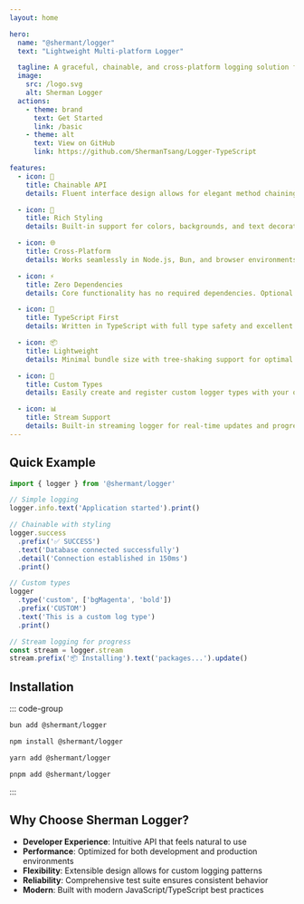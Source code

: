 ```yaml
---
layout: home

hero:
  name: "@shermant/logger"
  text: "Lightweight Multi-platform Logger"

  tagline: A graceful, chainable, and cross-platform logging solution for modern JavaScript applications
  image:
    src: /logo.svg
    alt: Sherman Logger
  actions:
    - theme: brand
      text: Get Started
      link: /basic
    - theme: alt
      text: View on GitHub
      link: https://github.com/ShermanTsang/Logger-TypeScript

features:
  - icon: 🔗
    title: Chainable API
    details: Fluent interface design allows for elegant method chaining to build complex log messages with ease.

  - icon: 🎨
    title: Rich Styling
    details: Built-in support for colors, backgrounds, and text decorations using Chalk.js styling system.

  - icon: 🌐
    title: Cross-Platform
    details: Works seamlessly in Node.js, Bun, and browser environments with automatic feature detection.

  - icon: ⚡
    title: Zero Dependencies
    details: Core functionality has no required dependencies. Optional enhancements available with chalk and ora.

  - icon: 🔧
    title: TypeScript First
    details: Written in TypeScript with full type safety and excellent IntelliSense support.

  - icon: 📦
    title: Lightweight
    details: Minimal bundle size with tree-shaking support for optimal performance in any environment.

  - icon: 🎯
    title: Custom Types
    details: Easily create and register custom logger types with your own styling and behavior.

  - icon: 📊
    title: Stream Support
    details: Built-in streaming logger for real-time updates and progress indicators.
---
```


## Quick Example

```typescript
import { logger } from '@shermant/logger'

// Simple logging
logger.info.text('Application started').print()

// Chainable with styling
logger.success
  .prefix('✅ SUCCESS')
  .text('Database connected successfully')
  .detail('Connection established in 150ms')
  .print()

// Custom types
logger
  .type('custom', ['bgMagenta', 'bold'])
  .prefix('CUSTOM')
  .text('This is a custom log type')
  .print()

// Stream logging for progress
const stream = logger.stream
stream.prefix('📦 Installing').text('packages...').update()
```

## Installation

::: code-group

```bash [bun]
bun add @shermant/logger
```

```bash [npm]
npm install @shermant/logger
```

```bash [yarn]
yarn add @shermant/logger
```

```bash [pnpm]
pnpm add @shermant/logger
```

:::

## Why Choose Sherman Logger?

- **Developer Experience**: Intuitive API that feels natural to use
- **Performance**: Optimized for both development and production environments
- **Flexibility**: Extensible design allows for custom logging patterns
- **Reliability**: Comprehensive test suite ensures consistent behavior
- **Modern**: Built with modern JavaScript/TypeScript best practices
